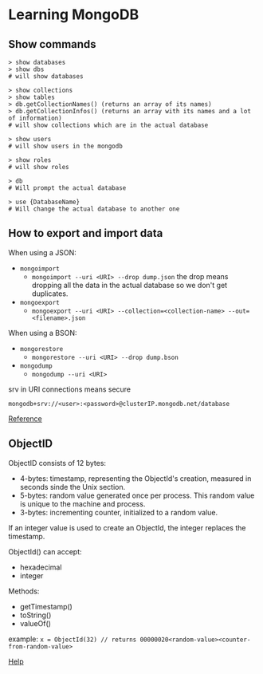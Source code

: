 # Learning MongoDB

## Show commands

```
> show databases
> show dbs
# will show databases

> show collections
> show tables
> db.getCollectionNames() (returns an array of its names)
> db.getCollectionInfos() (returns an array with its names and a lot of information)
# will show collections which are in the actual database

> show users
# will show users in the mongodb

> show roles
# will show roles

> db
# Will prompt the actual database

> use {DatabaseName}
# Will change the actual database to another one
```

## How to export and import data

When using a JSON:

- `mongoimport`
  + `mongoimport --uri <URI> --drop dump.json` the drop means dropping all the data in the actual database so we don't get duplicates.
- `mongoexport`
  + `mongoexport --uri <URI> --collection=<collection-name> --out=<filename>.json`

When using a BSON:

- `mongorestore`
  + `mongorestore --uri <URI> --drop dump.bson`
- `mongodump`
  + `mongodump --uri <URI>`

srv in URI connections means secure

`mongodb+srv://<user>:<password>@clusterIP.mongodb.net/database`

[Reference](https://www.mongodb.com/docs/database-tools/mongoimport/#compatibility)

## ObjectID

ObjectID consists of 12 bytes:

- 4-bytes: timestamp, representing the ObjectId's creation, measured in seconds sinde the Unix section.
- 5-bytes: random value generated once per process. This random value is unique to the machine and process.
- 3-bytes: incrementing counter, initialized to a random value.

If an integer value is used to create an ObjectId, the integer replaces the timestamp.

ObjectId() can accept:

- hexadecimal
- integer

Methods:

- getTimestamp()
- toString()
- valueOf()

example: `x = ObjectId(32) // returns 00000020<random-value><counter-from-random-value>`

[Help](https://www.mongodb.com/docs/manual/reference/method/ObjectId/#objectid)